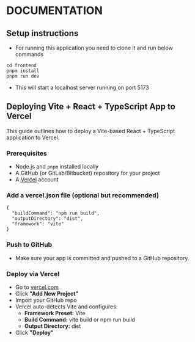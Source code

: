 # DOCUMENTATION

## Setup instructions

- For running this application you need to clone it and run below commands

```
cd frontend
pnpm install
pnpm run dev
```

- This will start a localhost server running on port 5173

## Deploying Vite + React + TypeScript App to Vercel

This guide outlines how to deploy a Vite-based React + TypeScript application to Vercel.

### Prerequisites

- Node.js and `pnpm` installed locally
- A GitHub (or GitLab/Bitbucket) repository for your project
- A [Vercel](https://vercel.com/) account

### Add a vercel.json file (optional but recommended)

```
{
  "buildCommand": "npm run build",
  "outputDirectory": "dist",
  "framework": "vite"
}
```

### Push to GitHub

- Make sure your app is committed and pushed to a GitHub repository.

### Deploy via Vercel

- Go to [vercel.com](vercel.com)
- Click **"Add New Project"**
- Import your GitHub repo
- Vercel auto-detects Vite and configures:
  - **Framework Preset:** Vite
  - **Build Command:** vite build or npm run build
  - **Output Directory:** dist
- Click **"Deploy"**
